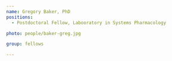 ```yaml
---
name: Gregory Baker, PhD
positions:
  - Postdoctoral Fellow, Labooratory in Systems Pharmacology

photo: people/baker-greg.jpg

group: fellows

---
```

